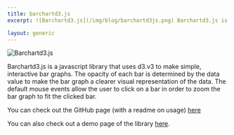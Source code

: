 ```yaml
---
title: barchartd3.js
excerpt: ![Barchartd3.js](/img/blog/barchartd3js.png) Barchartd3.js is a javascript library that uses d3.v3 to make simple, interactive bar graphs. The opacity of each bar is determined by the data value to make the bar graph a clearer visual representation of the data. The default mouse events allow the user to click on a bar in order to zoom the bar graph to fit the clicked bar.

layout: generic
---
```


![Barchartd3.js](/img/blog/barchartd3js.png)

Barchartd3.js is a javascript library that uses d3.v3 to make simple, interactive bar graphs. The opacity of each bar is determined by the data value to make the bar graph a clearer visual representation of the data. The default mouse events allow the user to click on a bar in order to zoom the bar graph to fit the clicked bar.

You can check out the GitHub page (with a readme on usage) [here](https://github.com/cezarywojcik/barchartd3js)

You can also check out a demo page of the library [here](/barchartd3js).
